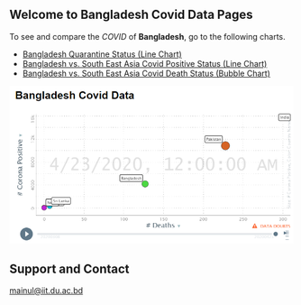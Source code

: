## Welcome to Bangladesh Covid Data Pages

To see and compare the _COVID_ of **Bangladesh**, go to the following charts.

- [Bangladesh Quarantine Status (Line Chart)](https://mainulraju.github.io/covidboard/LinesBD/)
- [Bangladesh vs. South East Asia Covid Positive Status (Line Chart)](https://mainulraju.github.io/covidboard/LinesSEA/)
- [Bangladesh vs. South East Asia Covid Death Status (Bubble Chart)](https://mainulraju.github.io/covidboard/BubblesSEA/)


![line](/img/FrontImage.PNG)

## Support and Contact
mainul@iit.du.ac.bd
